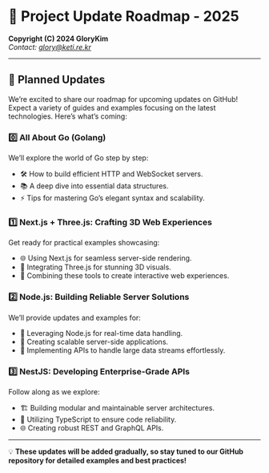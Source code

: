 # 🚀 Project Update Roadmap - 2025  
**Copyright (C) 2024 GloryKim**  
*Contact: [glory@keti.re.kr](mailto:glory@keti.re.kr)*  

---

## 📝 Planned Updates  
We’re excited to share our roadmap for upcoming updates on GitHub! Expect a variety of guides and examples focusing on the latest technologies. Here’s what’s coming:  

### 0️⃣ **All About Go (Golang)**  
We’ll explore the world of Go step by step:  
- 🛠 How to build efficient HTTP and WebSocket servers.  
- 📚 A deep dive into essential data structures.  
- ⚡ Tips for mastering Go’s elegant syntax and scalability.  

### 1️⃣ **Next.js + Three.js: Crafting 3D Web Experiences**  
Get ready for practical examples showcasing:  
- 🌐 Using Next.js for seamless server-side rendering.  
- 🎨 Integrating Three.js for stunning 3D visuals.  
- 🚀 Combining these tools to create interactive web experiences.  

### 2️⃣ **Node.js: Building Reliable Server Solutions**  
We’ll provide updates and examples for:  
- 🔄 Leveraging Node.js for real-time data handling.  
- 🌟 Creating scalable server-side applications.  
- 📡 Implementing APIs to handle large data streams effortlessly.  

### 3️⃣ **NestJS: Developing Enterprise-Grade APIs**  
Follow along as we explore:  
- 🏗 Building modular and maintainable server architectures.  
- 🎯 Utilizing TypeScript to ensure code reliability.  
- 🌐 Creating robust REST and GraphQL APIs.  

---

💡 **These updates will be added gradually, so stay tuned to our GitHub repository for detailed examples and best practices!**  
